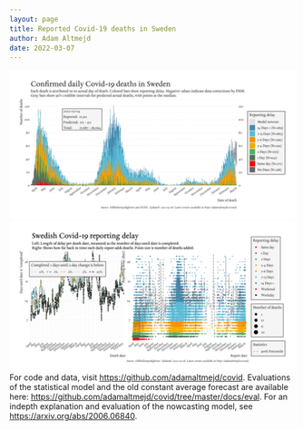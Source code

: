 ```yaml
---
layout: page
title: Reported Covid-19 deaths in Sweden
author: Adam Altmejd
date: 2022-03-07
---
```


![Graph of Swedish Covid-19 deaths with reporting delay.](deaths_lag_sweden_2022-03-07.png "Swedish Covid-19 deaths.")
![Graph of Swedish Covid-19 reporting delay in daily deaths.](lag_trend_sweden_2022-03-07.png "Trend in Swedish Covid-19 mortality reporting delay.")
For code and data, visit <https://github.com/adamaltmejd/covid>.
Evaluations of the statistical model and the old constant average forecast are available here: <https://github.com/adamaltmejd/covid/tree/master/docs/eval>.
For an indepth explanation and evaluation of the nowcasting model, see <https://arxiv.org/abs/2006.06840>.
